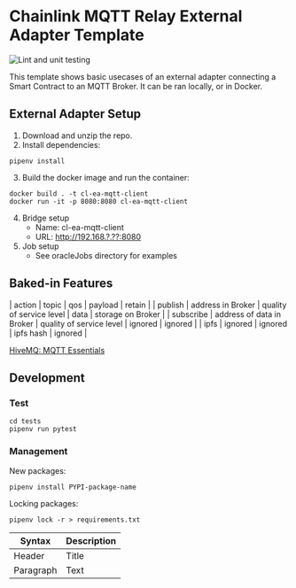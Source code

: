 # Chainlink MQTT Relay External Adapter Template

![Lint and unit testing](https://github.com/Briojas/CL-EA-MQTT-Client/workflows/Lint%20and%20unit%20testing/badge.svg)

This template shows basic usecases of an external adapter connecting a Smart Contract to an MQTT Broker. It can be ran locally, or in Docker.

## External Adapter Setup
1. Download and unzip the repo.
2. Install dependencies:
  ```
  pipenv install
  ```
3. Build the docker image and run the container:
  ```
  docker build . -t cl-ea-mqtt-client
  docker run -it -p 8080:8080 cl-ea-mqtt-client
  ```
4. Bridge setup
    - Name: cl-ea-mqtt-client
    - URL: http://192.168.?.??:8080
5. Job setup
    - See oracleJobs directory for examples
  
## Baked-in Features
| action | topic | qos | payload | retain |
| publish | address in Broker | quality of service level | data | storage on Broker |
| subscribe | address of data in Broker | quality of service level | ignored | ignored |
| ipfs | ignored | ignored | ipfs hash | ignored |

[HiveMQ: MQTT Essentials](https://www.hivemq.com/mqtt-essentials/)

## Development 
### Test
  ```
  cd tests
  pipenv run pytest
  ```
### Management
  New packages:
  ```
  pipenv install PYPI-package-name
  ```
  Locking packages:
  ```
  pipenv lock -r > requirements.txt
  ```

| Syntax | Description |
| ----------- | ----------- |
| Header | Title |
| Paragraph | Text |